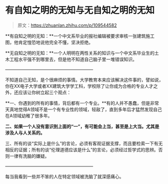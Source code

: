 # 有自知之明的无知与无自知之明的无知

> 原文：<https://zhuanlan.zhihu.com/p/109544582>

**有自知之明的无知：**一个中文系毕业的报社编辑被要求审核一张建筑施工图，他肯定惶恐地说他完全不懂，坚决拒绝。

**无自知之明的无知：**一个人明明在两性关系的知识与一个中文系毕业生的土木工程水平强不到哪里去，但是他不知道自己脑子里一堆错误知识。

————————————————————

不知道自己无知，是个很麻烦的事情。大学教育本来应该解决这件事的，譬如说，你在XX电子大学或者XX建筑大学学工科，学校除了让你成为合格的专业人才之外，还应该让你树立起三个观点：

**一、你遇到的所有的事情，背后都有一个专业。**有的人并不愚蠢，但是非常天真地觉得A领域不是一个有专业性的领域，轻敌了，直到多年后才猛然发现自己在A领域幼稚了很多年。

**二、如果一个人没有意识到上面的“一”，有可能会上当，甚至是上大当。尤其是涉及人与人关系的。**

三、所有的谈“实际上是什么”的言论，必须有客观证据支撑，而且要检索一下有无相反的证据；所有的谈“伦理道德应该是什么”的言论，必须经过哲学式的思辨。否则一律有洗脑的嫌疑。

————————————————————

每当我看到一些并不笨的人在特定领域被洗脑了就深感痛心。